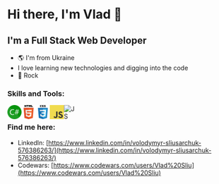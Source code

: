# Hi there, I'm Vlad 👋

## I'm a Full Stack Web Developer

- 🌎 I'm from Ukraine
- I love learning new technologies and digging into the code
- :metal: Rock

### Skills and Tools:

<img align="left" alt="C#" width="32px" src="https://raw.githubusercontent.com/github/explore/80688e429a7d4ef2fca1e82350fe8e3517d3494d/topics/csharp/csharp.png"/>
<img align="left" alt="HTML5" width="32px" src="https://raw.githubusercontent.com/github/explore/80688e429a7d4ef2fca1e82350fe8e3517d3494d/topics/html/html.png"/>
<img align="left" alt="CSS" width="32px"
src="https://raw.githubusercontent.com/github/explore/80688e429a7d4ef2fca1e82350fe8e3517d3494d/topics/css/css.png" />
<img align="left" alt="JS" width="32px" src="https://raw.githubusercontent.com/github/explore/80688e429a7d4ef2fca1e82350fe8e3517d3494d/topics/javascript/javascript.png"/>
<img align="left" alt="JS" width="32px" src="https://artur.minimulin.ru/img/55e4c75510c933abb382390fbd9501c6.jpg"/>
<br />

### Find me here:

- LinkedIn: [https://www.linkedin.com/in/volodymyr-sliusarchuk-576386263/](https://www.linkedin.com/in/volodymyr-sliusarchuk-576386263/)
- Codewars: [https://www.codewars.com/users/Vlad%20Sliu](https://www.codewars.com/users/Vlad%20Sliu)

<!--
**Vladsliu/Vladsliu** is a ✨ _special_ ✨ repository because its `README.md` (this file) appears on your GitHub profile.

Here are some ideas to get you started:

- 🔭 I’m currently working on ...
- 🌱 I’m currently learning ...
- 👯 I’m looking to collaborate on ...
- 🤔 I’m looking for help with ...
- 💬 Ask me about ...
- 📫 How to reach me: ...
- 😄 Pronouns: ...
- ⚡ Fun fact: ...
-->
